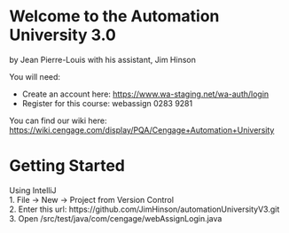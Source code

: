 <H1> Welcome to the Automation University 3.0 </H1>
by Jean Pierre-Louis with his assistant, Jim Hinson

You will need:
* Create an account here: https://www.wa-staging.net/wa-auth/login
* Register for this course: webassign 0283 9281

You can find our wiki here:
https://wiki.cengage.com/display/PQA/Cengage+Automation+University

<H1> Getting Started </H1>
Using IntelliJ<br>
1. File -> New -> Project from Version Control <br>
2. Enter this url: https://github.com/JimHinson/automationUniversityV3.git <br>
3. Open /src/test/java/com/cengage/webAssignLogin.java
